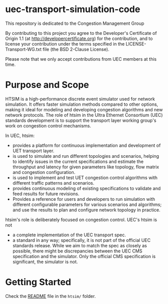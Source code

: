 # uec-transport-simulation-code

This repository is dedicated to the Congestion Management Group

By contributing to this project you agree to the Developer's
Certificate of Origin 1.1 (at http://developercertificate.org) for the
contribution, and to license your contribution under the terms
specified in the LICENSE-Transport-WG.txt file (the BSD 2-Clause
License).

Please note that we only accept contributions from UEC members at this time.

# Purpose and Scope

HTSIM is a high-performance discrete event simulator used for network simulation. 
It offers faster simulation methods compared to other options, making it ideal for modeling and developing congestion algorithms and new network protocols.
The role of htsim in the Ultra Ethernet Consortium (UEC) standards development is to support the transport layer working group's work on congestion control mechanisms.

In UEC, htsim:

- provides a platform for continuous implementation and development of UET transport layer.
- is used to simulate and run different topologies and scenarios, helping to identify issues in the current specifications and estimate the throughput and latency for given parameters like topology, flow matrix and congestion configuration.
- is used to implement and test UET congestion control algorithms with different traffic patterns and scenarios.
- provides continuous modeling of existing specifications to validate and feed results for future revisions.
- Provides a reference for users and developers to run simulation with different configurable parameters for various scenarios and algorithms; and use the results to plan and configure network topology in practice.


htsim's role is deliberately focused on congestion control. 
UEC's htsim is not

- a complete implementation of the UEC transport spec. 
- a standard in any way; specifically, it is not part of the official UEC standards release.
  While we aim to match the spec as closely as possible, there might be discrepancies between the UEC CMS specification and the simulator.
  Only the official CMS specification is significant, the simulator is not.


# Getting Started

Check the [README](htsim/README.md) file in the ```htsim/``` folder.

